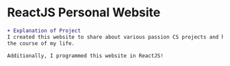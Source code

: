 # ReactJS Personal Website

```diff
+ Explanation of Project  
I created this website to share about various passion CS projects and hobbies that I have cultivated over 
the course of my life. 

Additionally, I programmed this website in ReactJS!

```
